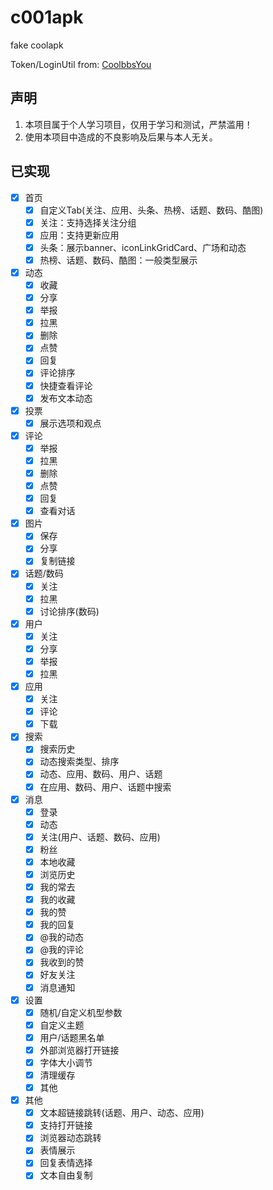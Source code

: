 # c001apk

fake coolapk

Token/LoginUtil from: [CoolbbsYou](https://github.com/WaitFme/CoolbbsYou)

## 声明

1. 本项目属于个人学习项目，仅用于学习和测试，严禁滥用！
2. 使用本项目中造成的不良影响及后果与本人无关。

## 已实现

- [x] 首页
    - [x] 自定义Tab(关注、应用、头条、热榜、话题、数码、酷图)
    - [x] 关注：支持选择关注分组
    - [x] 应用：支持更新应用
    - [x] 头条：展示banner、iconLinkGridCard、广场和动态
    - [x] 热榜、话题、数码、酷图：一般类型展示

- [x] 动态
    - [x] 收藏
    - [x] 分享
    - [x] 举报
    - [x] 拉黑
    - [x] 删除
    - [x] 点赞
    - [x] 回复
    - [x] 评论排序
    - [x] 快捷查看评论
    - [x] 发布文本动态

- [x] 投票
    - [x] 展示选项和观点

- [x] 评论
    - [x] 举报
    - [x] 拉黑
    - [x] 删除
    - [x] 点赞
    - [x] 回复
    - [x] 查看对话

- [x] 图片
    - [x] 保存
    - [x] 分享
    - [x] 复制链接

- [x] 话题/数码
    - [x] 关注
    - [x] 拉黑
    - [x] 讨论排序(数码)

- [x] 用户
    - [x] 关注
    - [x] 分享
    - [x] 举报
    - [x] 拉黑

- [x] 应用
    - [x] 关注
    - [x] 评论
    - [x] 下载

- [x] 搜索
    - [x] 搜索历史
    - [x] 动态搜索类型、排序
    - [x] 动态、应用、数码、用户、话题
    - [x] 在应用、数码、用户、话题中搜索

- [x] 消息
    - [x] 登录
    - [x] 动态
    - [x] 关注(用户、话题、数码、应用)
    - [x] 粉丝
    - [x] 本地收藏
    - [x] 浏览历史
    - [x] 我的常去
    - [x] 我的收藏
    - [x] 我的赞
    - [x] 我的回复
    - [x] @我的动态
    - [x] @我的评论
    - [x] 我收到的赞
    - [x] 好友关注
    - [x] 消息通知

- [x] 设置
    - [x] 随机/自定义机型参数
    - [x] 自定义主题
    - [x] 用户/话题黑名单
    - [x] 外部浏览器打开链接
    - [x] 字体大小调节
    - [x] 清理缓存
    - [x] 其他

- [x] 其他
    - [x] 文本超链接跳转(话题、用户、动态、应用)
    - [x] 支持打开链接
    - [x] 浏览器动态跳转
    - [x] 表情展示
    - [x] 回复表情选择
    - [x] 文本自由复制